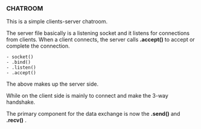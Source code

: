### CHATROOM

This is a simple clients-server chatroom.

The server file basically is a listening socket and it listens for connections from clients.
When a client connects, the server calls __.accept()__ to accept or complete the connection.

	- socket()
	- .bind()
	- .listen()
	- .accept()
	
The above makes up the server side.


While on the client side is mainly to connect and make the 3-way handshake.

The primary component for the data exchange is now the __.send()__ and __.recv()__ .

